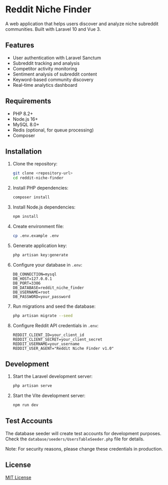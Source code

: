 # Reddit Niche Finder

A web application that helps users discover and analyze niche subreddit communities. Built with Laravel 10 and Vue 3.

## Features

- User authentication with Laravel Sanctum
- Subreddit tracking and analysis
- Competitor activity monitoring
- Sentiment analysis of subreddit content
- Keyword-based community discovery
- Real-time analytics dashboard

## Requirements

- PHP 8.2+
- Node.js 16+
- MySQL 8.0+
- Redis (optional, for queue processing)
- Composer

## Installation

1. Clone the repository:
   ```bash
   git clone <repository-url>
   cd reddit-niche-finder
   ```

2. Install PHP dependencies:
   ```bash
   composer install
   ```

3. Install Node.js dependencies:
   ```bash
   npm install
   ```

4. Create environment file:
   ```bash
   cp .env.example .env
   ```

5. Generate application key:
   ```bash
   php artisan key:generate
   ```

6. Configure your database in `.env`:
   ```env
   DB_CONNECTION=mysql
   DB_HOST=127.0.0.1
   DB_PORT=3306
   DB_DATABASE=reddit_niche_finder
   DB_USERNAME=root
   DB_PASSWORD=your_password
   ```

7. Run migrations and seed the database:
   ```bash
   php artisan migrate --seed
   ```

8. Configure Reddit API credentials in `.env`:
   ```env
   REDDIT_CLIENT_ID=your_client_id
   REDDIT_CLIENT_SECRET=your_client_secret
   REDDIT_USERNAME=your_username
   REDDIT_USER_AGENT="Reddit Niche Finder v1.0"
   ```

## Development

1. Start the Laravel development server:
   ```bash
   php artisan serve
   ```

2. Start the Vite development server:
   ```bash
   npm run dev
   ```

## Test Accounts

The database seeder will create test accounts for development purposes. Check the `database/seeders/UsersTableSeeder.php` file for details.

Note: For security reasons, please change these credentials in production.

## License

[MIT License](LICENSE.md)
